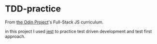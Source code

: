 # TDD-practice

From [the Odin Project](http://www.theodinproject.com/)'s Full-Stack JS curriculum.

in this project I used [jest](https://jestjs.io/) to practice test driven development and test first approach.
